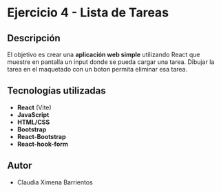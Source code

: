 # Ejercicio 4 - Lista de Tareas

## Descripción

El objetivo es crear una **aplicación web simple** utilizando React que muestre en pantalla un input donde se pueda cargar una tarea. Dibujar la tarea en el maquetado con un boton permita eliminar esa tarea.
## Tecnologías utilizadas

- **React** (Vite)
- **JavaScript**
- **HTML/CSS**
- **Bootstrap**
- **React-Bootstrap**
- **React-hook-form**

## Autor
- Claudia Ximena Barrientos
